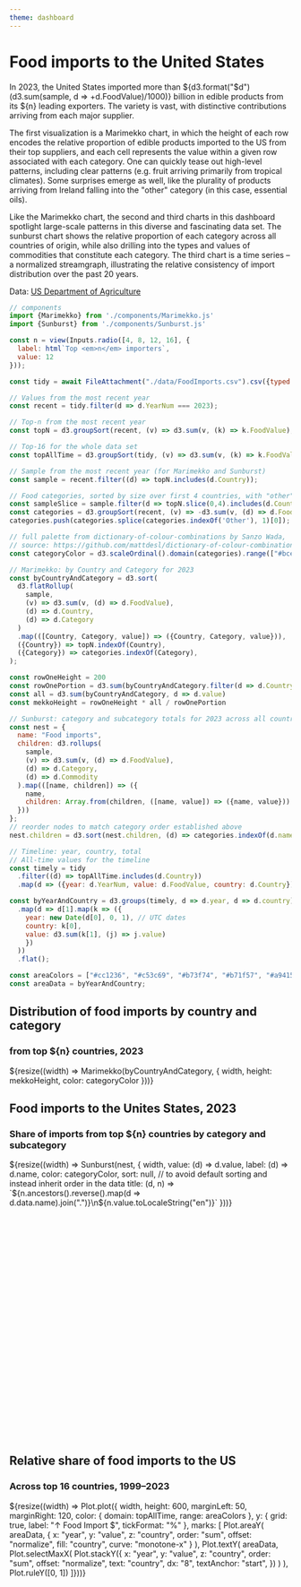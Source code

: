 ```yaml
---
theme: dashboard
---
```


# Food imports to the United States

In 2023, the United States imported more than ${d3.format("$d")(d3.sum(sample, d => +d.FoodValue)/1000)} billion in edible products from its ${n} leading exporters. The variety is vast, with distinctive contributions arriving from each major supplier. 

The first visualization is a Marimekko chart, in which the height of each row encodes the relative proportion of edible products imported to the US from their top suppliers, and each cell represents the value within a given row associated with each category. One can quickly tease out high-level patterns, including clear patterns (e.g. fruit arriving primarily from tropical climates). Some surprises emerge as well, like the plurality of products arriving from Ireland falling into the "other" category (in this case, essential oils).

Like the Marimekko chart, the second and third charts in this dashboard spotlight large-scale patterns in this diverse and fascinating data set. The sunburst chart shows the relative proportion of each category across all countries of origin, while also drilling into the types and values of commodities that constitute each category. The third chart is a time series – a normalized streamgraph, illustrating the relative consistency of import distribution over the past 20 years.

Data: [US Department of Agriculture](https://www.ers.usda.gov/data-products/u-s-food-imports/)

```js
// components
import {Marimekko} from './components/Marimekko.js'
import {Sunburst} from './components/Sunburst.js'
```

```js
const n = view(Inputs.radio([4, 8, 12, 16], {
  label: html`Top <em>n</em> importers`,
  value: 12
}));
```

```js
const tidy = await FileAttachment("./data/FoodImports.csv").csv({typed: true});

// Values from the most recent year
const recent = tidy.filter(d => d.YearNum === 2023);

// Top-n from the most recent year
const topN = d3.groupSort(recent, (v) => d3.sum(v, (k) => k.FoodValue), (d) => d.Country).slice(-n).reverse();

// Top-16 for the whole data set
const topAllTime = d3.groupSort(tidy, (v) => d3.sum(v, (k) => k.FoodValue), (d) => d.Country).slice(-16).reverse();

// Sample from the most recent year (for Marimekko and Sunburst)
const sample = recent.filter((d) => topN.includes(d.Country));
```

```js
// Food categories, sorted by size over first 4 countries, with "other" moved to the end
const sampleSlice = sample.filter(d => topN.slice(0,4).includes(d.Country))
const categories = d3.groupSort(recent, (v) => -d3.sum(v, (d) => d.FoodValue), (d) => d.Category)
categories.push(categories.splice(categories.indexOf('Other'), 1)[0]);

// full palette from dictionary-of-colour-combinations by Sanzo Wada,
// source: https://github.com/mattdesl/dictionary-of-colour-combinations/blob/master/colors.json
const categoryColor = d3.scaleOrdinal().domain(categories).range(["#bce4e5", "#a7d4e4", "#a5c8d1", "#97acc8", "#96d1aa", "#78cdd0", "#62c6bf", "#0093a5", "#00939b", "#099197", "#5a82b3", "#006eb8", "#007190", "#005b8d"]);
```

```js
// Marimekko: by Country and Category for 2023
const byCountryAndCategory = d3.sort(
  d3.flatRollup(
    sample,
    (v) => d3.sum(v, (d) => d.FoodValue),
    (d) => d.Country,
    (d) => d.Category
  )
  .map(([Country, Category, value]) => ({Country, Category, value})),
  ({Country}) => topN.indexOf(Country), 
  ({Category}) => categories.indexOf(Category),
);

const rowOneHeight = 200
const rowOnePortion = d3.sum(byCountryAndCategory.filter(d => d.Country === topN[0]), d => d.value)
const all = d3.sum(byCountryAndCategory, d => d.value)
const mekkoHeight = rowOneHeight * all / rowOnePortion
```

```js
// Sunburst: category and subcategory totals for 2023 across all countries
const nest = {
  name: "Food imports",
  children: d3.rollups(
    sample,
    (v) => d3.sum(v, (d) => d.FoodValue),
    (d) => d.Category,
    (d) => d.Commodity
  ).map(([name, children]) => ({
    name,
    children: Array.from(children, ([name, value]) => ({name, value}))
  }))
};
// reorder nodes to match category order established above
nest.children = d3.sort(nest.children, (d) => categories.indexOf(d.name))
```

```js
// Timeline: year, country, total
// All-time values for the timeline
const timely = tidy
  .filter((d) => topAllTime.includes(d.Country))
  .map(d => ({year: d.YearNum, value: d.FoodValue, country: d.Country}));

const byYearAndCountry = d3.groups(timely, d => d.year, d => d.country)
  .map(d => d[1].map(k => ({
    year: new Date(d[0], 0, 1), // UTC dates
    country: k[0],
    value: d3.sum(k[1], (j) => j.value)
    })
  ))
  .flat();

const areaColors = ["#cc1236", "#c53c69", "#b73f74", "#b71f57", "#a94151", "#a84222", "#a62c37", "#ab2439", "#a72144", "#7c4226", "#793327", "#82241f", "#7d133a", "#802626", "#642d5e", "#6d4145"];
const areaData = byYearAndCountry;
```

<div class="grid grid-cols-2" style="grid-auto-rows: auto;">
  <div class="card grid-colspan-2">
    <h2>Distribution of food imports by country and category</h2>
    <h3>from top ${n} countries, 2023</h3>
    ${resize((width) => Marimekko(byCountryAndCategory, {
      width,
      height: mekkoHeight,
      color: categoryColor
    }))}
  </div>
  <div class="card" style="min-height: 600px;">
    <h2>Food imports to the Unites States, 2023</h2>
    <h3>Share of imports from top ${n} countries by category and subcategory</h3>
    ${resize((width) => Sunburst(nest, {
      width,
      value: (d) => d.value,
      label: (d) => d.name,
      color: categoryColor,
      sort: null, // to avoid default sorting and instead inherit order in the data
      title: (d, n) => `${n.ancestors().reverse().map(d => d.data.name).join(".")}\n${n.value.toLocaleString("en")}`
    }))}
  </div>
  <div class="card">
    <h2>Relative share of food imports to the US</h2>
    <h3>Across top 16 countries, 1999–2023</h3>
    ${resize((width) => Plot.plot({
      width,
      height: 600,
      marginLeft: 50,
      marginRight: 120,
      color: {
        domain: topAllTime,
        range: areaColors
      },
      y: {
        grid: true,
        label: "↑ Food Import $",
        tickFormat: "%"
      },
      marks: [
        Plot.areaY(
          areaData,
          {
            x: "year",
            y: "value",
            z: "country",
            order: "sum",
            offset: "normalize",
            fill: "country", 
            curve: "monotone-x"
          }
        ),
        Plot.textY(
          areaData,
          Plot.selectMaxX(
            Plot.stackY({
              x: "year",
              y: "value",
              z: "country",
              order: "sum",
              offset: "normalize",
              text: "country",
              dx: "8",
              textAnchor: "start",
            })
          )
        ),
        Plot.ruleY([0, 1])
      ]}))}
  </div>
</div>